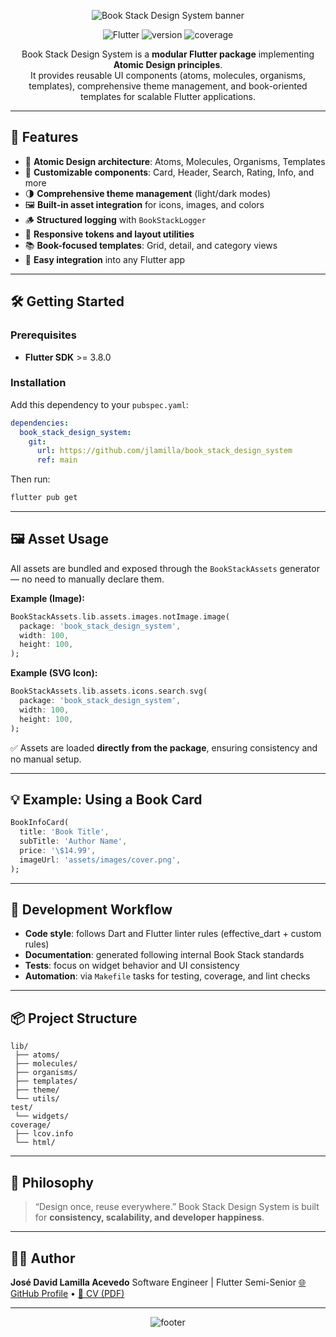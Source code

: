 <!-- 🌄 Header -->
<p align="center">
  <img src="https://capsule-render.vercel.app/api?type=waving&color=0:FF6B6B,100:E63946&height=160&section=header&text=📚%20Book%20Stack%20Design%20System&fontColor=FFFFFF&fontSize=36&fontAlignY=35&animation=fadeIn" alt="Book Stack Design System banner" />
</p>

<p align="center">
  <img src="https://img.shields.io/badge/Flutter-02569B?logo=flutter&logoColor=white&style=flat-square" alt="Flutter" />
  <img src="https://img.shields.io/badge/Version-0.2.1-E63946?style=flat-square" alt="version" />
  <img src="https://img.shields.io/badge/Coverage-91.6%25-4CAF50?style=flat-square" alt="coverage" />
</p>

<p align="center">
Book Stack Design System is a <strong>modular Flutter package</strong> implementing <strong>Atomic Design principles</strong>.<br>
It provides reusable UI components (atoms, molecules, organisms, templates), comprehensive theme management, and book-oriented templates for scalable Flutter applications.
</p>

---

## 🚀 Features

- 🧩 **Atomic Design architecture**: Atoms, Molecules, Organisms, Templates  
- 🎨 **Customizable components**: Card, Header, Search, Rating, Info, and more  
- 🌗 **Comprehensive theme management** (light/dark modes)  
- 🖼️ **Built-in asset integration** for icons, images, and colors  
- 🪵 **Structured logging** with `BookStackLogger`  
- 📐 **Responsive tokens and layout utilities**  
- 📚 **Book-focused templates**: Grid, detail, and category views  
- 🔌 **Easy integration** into any Flutter app  

---

## 🛠️ Getting Started

### Prerequisites
- **Flutter SDK** >= 3.8.0

### Installation
Add this dependency to your `pubspec.yaml`:

```yaml
dependencies:
  book_stack_design_system:
    git:
      url: https://github.com/jlamilla/book_stack_design_system
      ref: main
````

Then run:

```bash
flutter pub get
```

---

## 🖼️ Asset Usage

All assets are bundled and exposed through the `BookStackAssets` generator — no need to manually declare them.

**Example (Image):**

```dart
BookStackAssets.lib.assets.images.notImage.image(
  package: 'book_stack_design_system',
  width: 100,
  height: 100,
);
```

**Example (SVG Icon):**

```dart
BookStackAssets.lib.assets.icons.search.svg(
  package: 'book_stack_design_system',
  width: 100,
  height: 100,
);
```

✅ Assets are loaded **directly from the package**, ensuring consistency and no manual setup.

---

## 💡 Example: Using a Book Card

```dart
BookInfoCard(
  title: 'Book Title',
  subTitle: 'Author Name',
  price: '\$14.99',
  imageUrl: 'assets/images/cover.png',
);
```

---

## 🧰 Development Workflow

* **Code style**: follows Dart and Flutter linter rules (effective_dart + custom rules)
* **Documentation**: generated following internal Book Stack standards
* **Tests**: focus on widget behavior and UI consistency
* **Automation**: via `Makefile` tasks for testing, coverage, and lint checks

---

## 📦 Project Structure

```
lib/
 ├── atoms/
 ├── molecules/
 ├── organisms/
 ├── templates/
 ├── theme/
 └── utils/
test/
 └── widgets/
coverage/
 ├── lcov.info
 └── html/
```

---

## 🧭 Philosophy

> “Design once, reuse everywhere.”
> Book Stack Design System is built for **consistency, scalability, and developer happiness**.

---

## 🧑‍💻 Author

**José David Lamilla Acevedo**
Software Engineer | Flutter Semi-Senior
[🌐 GitHub Profile](https://github.com/jlamilla) • [📄 CV (PDF)](https://drive.google.com/your-cv-link-here)

---

<!-- 🌇 Footer -->

<p align="center">
  <img src="https://capsule-render.vercel.app/api?type=waving&color=0:8B0000,100:FF6B6B&height=120&section=footer" alt="footer"/>
</p>
